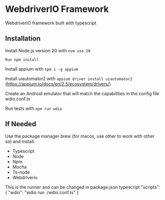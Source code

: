 # WebdriverIO Framework

WebdriverIO framework built with typescript

## Installation

Install Node.js version 20 with
`nvm use 20`

`Run npm install`

Install appium with `npm i -g appium`

Install uiautomator2 with `appium driver install uiautomator2` (https://appium.io/docs/en/2.5/ecosystem/drivers/)

Create an Android emulator that will match the capabilities in the config file wdio.conf.ts

Run tests with `npm run wdio`

## If Needed
Use the package manager brew (for macos, use other to work with other so) and install:
- Typescript
- Node
- Npm
- Mocha
- Ts-node
- Webdriverio

This is the runner and can be changed in package.json
typescript
"scripts": {
"wdio": "wdio run ./wdio.conf.ts"
}